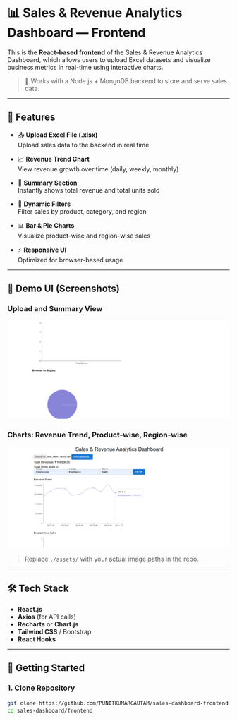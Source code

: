 # 📊 Sales & Revenue Analytics Dashboard — Frontend

This is the **React-based frontend** of the Sales & Revenue Analytics Dashboard, which allows users to upload Excel datasets and visualize business metrics in real-time using interactive charts.

> 🔗 Works with a Node.js + MongoDB backend to store and serve sales data.

---

## 🌟 Features

- 📤 **Upload Excel File (.xlsx)**  
  Upload sales data to the backend in real time

- 📈 **Revenue Trend Chart**  
  View revenue growth over time (daily, weekly, monthly)

- 🧮 **Summary Section**  
  Instantly shows total revenue and total units sold

- 🔎 **Dynamic Filters**  
  Filter sales by product, category, and region

- 📊 **Bar & Pie Charts**  
  Visualize product-wise and region-wise sales

- ⚡ **Responsive UI**  
  Optimized for browser-based usage

---

## 📸 Demo UI (Screenshots)

### Upload and Summary View  
![Upload and Summary](./public/dashboard-screeenshot-charts.png)

### Charts: Revenue Trend, Product-wise, Region-wise  
![Charts View](./public/dashboard-screenshot-summary.png)

> Replace `./assets/` with your actual image paths in the repo.

---

## 🛠️ Tech Stack

- **React.js**
- **Axios** (for API calls)
- **Recharts** or **Chart.js**
- **Tailwind CSS** / Bootstrap
- **React Hooks**

---

## 🚀 Getting Started

### 1. Clone Repository

```bash
git clone https://github.com/PUNITKUMARGAUTAM/sales-dashboard-frontend
cd sales-dashboard/frontend
